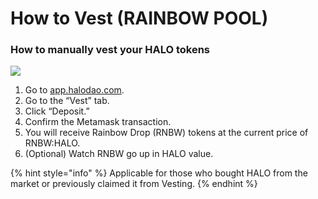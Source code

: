 # How to Vest \(RAINBOW POOL\)

### How to manually vest your HALO tokens

![](../../../.gitbook/assets/cleanshot-2021-05-21-at-18.00.57.gif)

1. Go to [app.halodao.com](https://app.halodao.com).
2. Go to the “Vest” tab.
3. Click “Deposit.”
4. Confirm the Metamask transaction.
5. You will receive Rainbow Drop \(RNBW\) tokens at the current price of RNBW:HALO.
6. \(Optional\) Watch RNBW go up in HALO value.

{% hint style="info" %}
Applicable for those who bought HALO from the market or previously claimed it from Vesting.
{% endhint %}

### 

